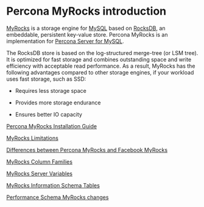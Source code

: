 # Percona MyRocks introduction

[MyRocks](https://myrocks.io) is a storage engine
for [MySQL](https://www.mysql.com) based on [RocksDB](https://rocksdb.org/),
an embeddable, persistent key-value store.
Percona MyRocks is an implementation
for [Percona Server for MySQL](https://www.percona.com/software/percona-server).

The RocksDB store is based on the log-structured merge-tree (or LSM
tree). It is optimized for fast storage and combines outstanding
space and write efficiency with acceptable read performance. As a
result, MyRocks has the following advantages compared to other storage
engines, if your workload uses fast storage, such as SSD:

* Requires less storage space

* Provides more storage endurance

* Ensures better IO capacity

[Percona MyRocks Installation Guide](install-myrocks.md)

[MyRocks Limitations](limitations.md)

[Differences between Percona MyRocks and Facebook MyRocks](differences.md)

[MyRocks Column Families](myrocks-column-family.md)

[MyRocks Server Variables](variables.md)

[MyRocks Information Schema Tables](information-schema-tables.md)

[Performance Schema MyRocks changes](myrocks-performance-schema-tables.md)
